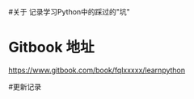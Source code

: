 #关于 
记录学习Python中的踩过的"坑"


# Gitbook 地址
https://www.gitbook.com/book/fqlxxxxx/learnpython

#更新记录





